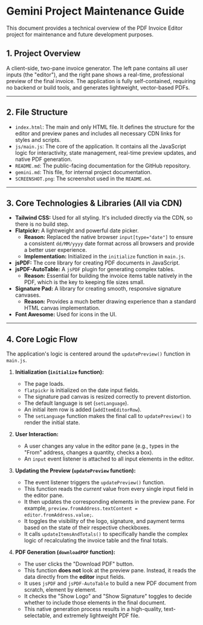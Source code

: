 # Gemini Project Maintenance Guide

This document provides a technical overview of the PDF Invoice Editor project for maintenance and future development purposes.

## 1. Project Overview

A client-side, two-pane invoice generator. The left pane contains all user inputs (the "editor"), and the right pane shows a real-time, professional preview of the final invoice. The application is fully self-contained, requiring no backend or build tools, and generates lightweight, vector-based PDFs.

---

## 2. File Structure

-   `index.html`: The main and only HTML file. It defines the structure for the editor and preview panes and includes all necessary CDN links for styles and scripts.
-   `js/main.js`: The core of the application. It contains all the JavaScript logic for interactivity, state management, real-time preview updates, and native PDF generation.
-   `README.md`: The public-facing documentation for the GitHub repository.
-   `gemini.md`: This file, for internal project documentation.
-   `SCREENSHOT.png`: The screenshot used in the `README.md`.

---

## 3. Core Technologies & Libraries (All via CDN)

-   **Tailwind CSS:** Used for all styling. It's included directly via the CDN, so there is no build step.
-   **Flatpickr:** A lightweight and powerful date picker.
    -   **Reason:** Replaced the native browser `input[type="date"]` to ensure a consistent `dd/MM/yyyy` date format across all browsers and provide a better user experience.
    -   **Implementation:** Initialized in the `initialize` function in `main.js`.
-   **jsPDF:** The core library for creating PDF documents in JavaScript.
-   **jsPDF-AutoTable:** A `jsPDF` plugin for generating complex tables.
    -   **Reason:** Essential for building the invoice items table natively in the PDF, which is the key to keeping file sizes small.
-   **Signature Pad:** A library for creating smooth, responsive signature canvases.
    -   **Reason:** Provides a much better drawing experience than a standard HTML canvas implementation.
-   **Font Awesome:** Used for icons in the UI.

---

## 4. Core Logic Flow

The application's logic is centered around the `updatePreview()` function in `main.js`.

1.  **Initialization (`initialize` function):**
    -   The page loads.
    -   `flatpickr` is initialized on the date input fields.
    -   The signature pad canvas is resized correctly to prevent distortion.
    -   The default language is set (`setLanguage`).
    -   An initial item row is added (`addItemEditorRow`).
    -   The `setLanguage` function makes the final call to `updatePreview()` to render the initial state.

2.  **User Interaction:**
    -   A user changes any value in the editor pane (e.g., types in the "From" address, changes a quantity, checks a box).
    -   An `input` event listener is attached to all input elements in the editor.

3.  **Updating the Preview (`updatePreview` function):**
    -   The event listener triggers the `updatePreview()` function.
    -   This function reads the *current* value from every single input field in the editor pane.
    -   It then updates the corresponding elements in the preview pane. For example, `preview.fromAddress.textContent = editor.fromAddress.value;`.
    -   It toggles the visibility of the logo, signature, and payment terms based on the state of their respective checkboxes.
    -   It calls `updateItemsAndTotals()` to specifically handle the complex logic of recalculating the invoice table and the final totals.

4.  **PDF Generation (`downloadPDF` function):**
    -   The user clicks the "Download PDF" button.
    -   This function **does not** look at the preview pane. Instead, it reads the data directly from the **editor** input fields.
    -   It uses `jsPDF` and `jsPDF-AutoTable` to build a new PDF document from scratch, element by element.
    -   It checks the "Show Logo" and "Show Signature" toggles to decide whether to include those elements in the final document.
    -   This native generation process results in a high-quality, text-selectable, and extremely lightweight PDF file.